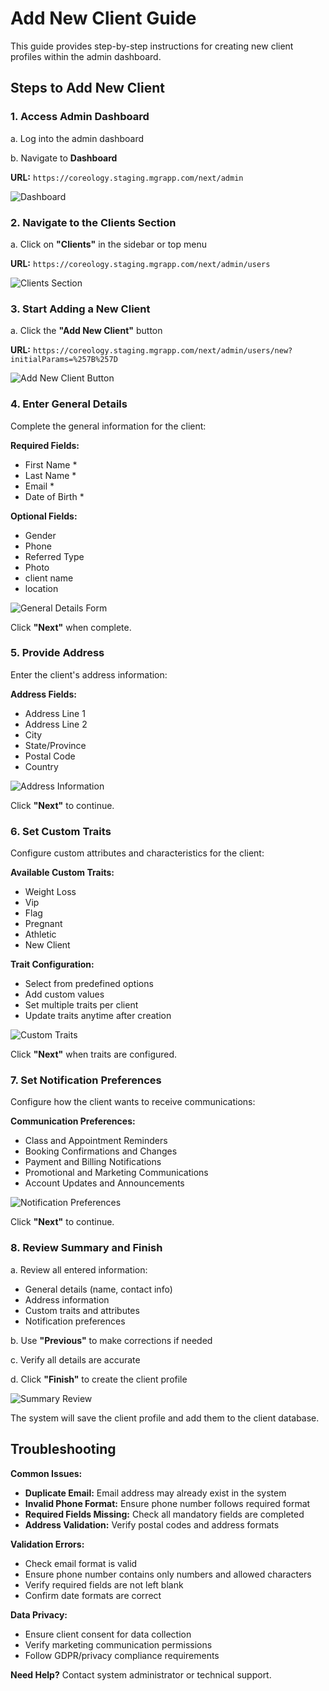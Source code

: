 # Add New Client Guide

This guide provides step-by-step instructions for creating new client profiles within the admin dashboard.

## Steps to Add New Client

### 1. Access Admin Dashboard

a. Log into the admin dashboard

b. Navigate to **Dashboard**

**URL:** `https://coreology.staging.mgrapp.com/next/admin`

![Dashboard](images/dashboard.png)

### 2. Navigate to the Clients Section

a. Click on **"Clients"** in the sidebar or top menu

**URL:** `https://coreology.staging.mgrapp.com/next/admin/users`

![Clients Section](images/client-section.png)

### 3. Start Adding a New Client

a. Click the **"Add New Client"** button

**URL:** `https://coreology.staging.mgrapp.com/next/admin/users/new?initialParams=%257B%257D`

![Add New Client Button](images/add-new-client.png)

### 4. Enter General Details

Complete the general information for the client:

**Required Fields:**
- First Name *
- Last Name *
- Email *
- Date of Birth *

**Optional Fields:**
- Gender
- Phone
- Referred Type
- Photo
- client name
- location

![General Details Form](images/general-details.png)

Click **"Next"** when complete.

### 5. Provide Address

Enter the client's address information:

**Address Fields:**
- Address Line 1 
- Address Line 2
- City 
- State/Province 
- Postal Code 
- Country 

![Address Information](images/address.png)

Click **"Next"** to continue.

### 6. Set Custom Traits

Configure custom attributes and characteristics for the client:

**Available Custom Traits:**
- Weight Loss
- Vip
- Flag
- Pregnant
- Athletic
- New Client

**Trait Configuration:**
- Select from predefined options
- Add custom values
- Set multiple traits per client
- Update traits anytime after creation

![Custom Traits](images/custom-traits.png)

Click **"Next"** when traits are configured.

### 7. Set Notification Preferences

Configure how the client wants to receive communications:

**Communication Preferences:**
- Class and Appointment Reminders
- Booking Confirmations and Changes
- Payment and Billing Notifications
- Promotional and Marketing Communications
- Account Updates and Announcements


![Notification Preferences](images/notification-pref.png)

Click **"Next"** to continue.

### 8. Review Summary and Finish

a. Review all entered information:
   - General details (name, contact info)
   - Address information
   - Custom traits and attributes
   - Notification preferences

b. Use **"Previous"** to make corrections if needed

c. Verify all details are accurate

d. Click **"Finish"** to create the client profile

![Summary Review](images/summary.png)

The system will save the client profile and add them to the client database.

## Troubleshooting

**Common Issues:**
- **Duplicate Email:** Email address may already exist in the system
- **Invalid Phone Format:** Ensure phone number follows required format
- **Required Fields Missing:** Check all mandatory fields are completed
- **Address Validation:** Verify postal codes and address formats

**Validation Errors:**
- Check email format is valid
- Ensure phone number contains only numbers and allowed characters
- Verify required fields are not left blank
- Confirm date formats are correct

**Data Privacy:**
- Ensure client consent for data collection
- Verify marketing communication permissions
- Follow GDPR/privacy compliance requirements

**Need Help?** Contact system administrator or technical support.
